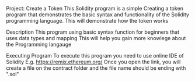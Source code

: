 Project: Create a Token 
This Solidity program is a simple Creating a token program that demonstrates the basic syntax and functionality of the Solidity programming language. 
This will demonstrate how the token works 

Description
This program using basic syntax function for beginners that uses data types and mapping
This will help you gain more knowlege about the Programming langauge 

Executing Program 
To execute this program you need to use online IDE of Solidity 
E.g. https://remix.ethereum.org/ 
Once you open the link, you will create a file on the contract folder and the file name 
should be ending with ".sol" 


